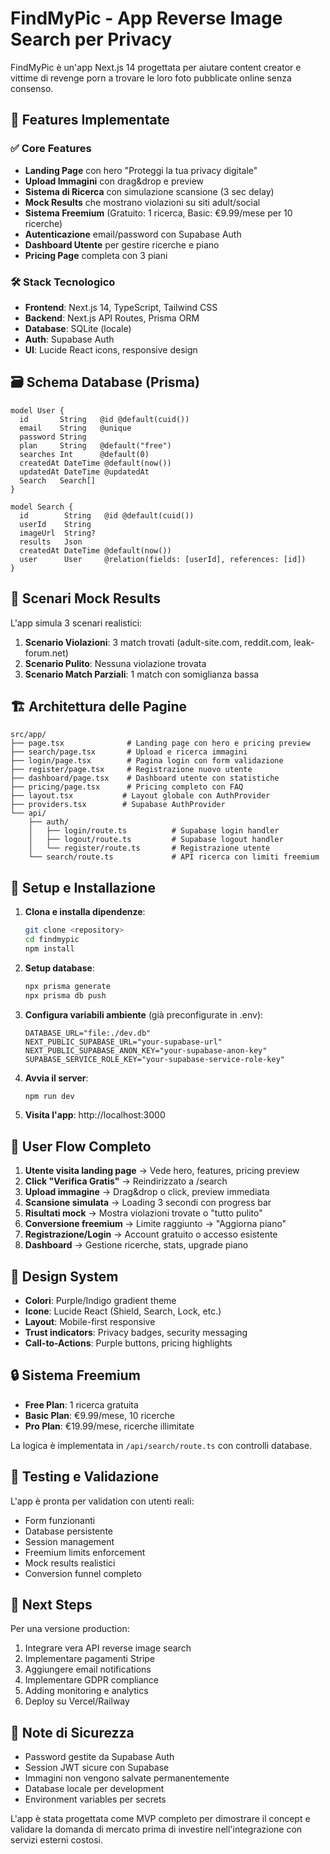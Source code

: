 # FindMyPic - App Reverse Image Search per Privacy

FindMyPic è un'app Next.js 14 progettata per aiutare content creator e vittime di revenge porn a trovare le loro foto pubblicate online senza consenso.

## 🚀 Features Implementate

### ✅ Core Features
- **Landing Page** con hero "Proteggi la tua privacy digitale"
- **Upload Immagini** con drag&drop e preview
- **Sistema di Ricerca** con simulazione scansione (3 sec delay)
- **Mock Results** che mostrano violazioni su siti adult/social
- **Sistema Freemium** (Gratuito: 1 ricerca, Basic: €9.99/mese per 10 ricerche)
- **Autenticazione** email/password con Supabase Auth
- **Dashboard Utente** per gestire ricerche e piano
- **Pricing Page** completa con 3 piani

### 🛠 Stack Tecnologico
- **Frontend**: Next.js 14, TypeScript, Tailwind CSS
- **Backend**: Next.js API Routes, Prisma ORM
- **Database**: SQLite (locale)
- **Auth**: Supabase Auth
- **UI**: Lucide React icons, responsive design

## 🗃 Schema Database (Prisma)

```prisma
model User {
  id       String   @id @default(cuid())
  email    String   @unique
  password String
  plan     String   @default("free")
  searches Int      @default(0)
  createdAt DateTime @default(now())
  updatedAt DateTime @updatedAt
  Search   Search[]
}

model Search {
  id        String   @id @default(cuid())
  userId    String
  imageUrl  String?
  results   Json
  createdAt DateTime @default(now())
  user      User     @relation(fields: [userId], references: [id])
}
```

## 🎯 Scenari Mock Results

L'app simula 3 scenari realistici:

1. **Scenario Violazioni**: 3 match trovati (adult-site.com, reddit.com, leak-forum.net)
2. **Scenario Pulito**: Nessuna violazione trovata
3. **Scenario Match Parziali**: 1 match con somiglianza bassa

## 🏗 Architettura delle Pagine

```
src/app/
├── page.tsx              # Landing page con hero e pricing preview
├── search/page.tsx       # Upload e ricerca immagini
├── login/page.tsx        # Pagina login con form validazione
├── register/page.tsx     # Registrazione nuovo utente
├── dashboard/page.tsx    # Dashboard utente con statistiche
├── pricing/page.tsx      # Pricing completo con FAQ
├── layout.tsx           # Layout globale con AuthProvider
├── providers.tsx        # Supabase AuthProvider
└── api/
    ├── auth/
    │   ├── login/route.ts          # Supabase login handler
    │   ├── logout/route.ts         # Supabase logout handler
    │   └── register/route.ts       # Registrazione utente
    └── search/route.ts             # API ricerca con limiti freemium
```

## 🔧 Setup e Installazione

1. **Clona e installa dipendenze**:
   ```bash
   git clone <repository>
   cd findmypic
   npm install
   ```

2. **Setup database**:
   ```bash
   npx prisma generate
   npx prisma db push
   ```

3. **Configura variabili ambiente** (già preconfigurate in .env):
   ```
   DATABASE_URL="file:./dev.db"
   NEXT_PUBLIC_SUPABASE_URL="your-supabase-url"
   NEXT_PUBLIC_SUPABASE_ANON_KEY="your-supabase-anon-key"
   SUPABASE_SERVICE_ROLE_KEY="your-supabase-service-role-key"
   ```

4. **Avvia il server**:
   ```bash
   npm run dev
   ```

5. **Visita l'app**: http://localhost:3000

## 💼 User Flow Completo

1. **Utente visita landing page** → Vede hero, features, pricing preview
2. **Click "Verifica Gratis"** → Reindirizzato a /search
3. **Upload immagine** → Drag&drop o click, preview immediata
4. **Scansione simulata** → Loading 3 secondi con progress bar
5. **Risultati mock** → Mostra violazioni trovate o "tutto pulito"
6. **Conversione freemium** → Limite raggiunto → "Aggiorna piano"
7. **Registrazione/Login** → Account gratuito o accesso esistente
8. **Dashboard** → Gestione ricerche, stats, upgrade piano

## 🎨 Design System

- **Colori**: Purple/Indigo gradient theme
- **Icone**: Lucide React (Shield, Search, Lock, etc.)
- **Layout**: Mobile-first responsive
- **Trust indicators**: Privacy badges, security messaging
- **Call-to-Actions**: Purple buttons, pricing highlights

## 🔒 Sistema Freemium

- **Free Plan**: 1 ricerca gratuita
- **Basic Plan**: €9.99/mese, 10 ricerche
- **Pro Plan**: €19.99/mese, ricerche illimitate

La logica è implementata in `/api/search/route.ts` con controlli database.

## 🧪 Testing e Validazione

L'app è pronta per validation con utenti reali:
- Form funzionanti
- Database persistente
- Session management
- Freemium limits enforcement
- Mock results realistici
- Conversion funnel completo

## 🚀 Next Steps

Per una versione production:
1. Integrare vera API reverse image search
2. Implementare pagamenti Stripe
3. Aggiungere email notifications
4. Implementare GDPR compliance
5. Adding monitoring e analytics
6. Deploy su Vercel/Railway

## 📝 Note di Sicurezza

- Password gestite da Supabase Auth
- Session JWT sicure con Supabase
- Immagini non vengono salvate permanentemente
- Database locale per development
- Environment variables per secrets

L'app è stata progettata come MVP completo per dimostrare il concept e validare la domanda di mercato prima di investire nell'integrazione con servizi esterni costosi.
